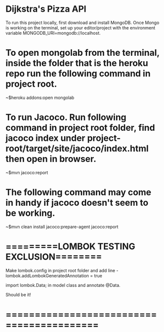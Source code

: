 # Dijkstra's Pizza API
To run this project locally, first download and install MongoDB.
Once Mongo is working on the terminal, set up your editor/project with the environment variable MONGODB_URI=mongodb://localhost.

# To open mongolab from the terminal, inside the folder that is the heroku repo run the following command in project root.
~$heroku addons:open mongolab

# To run Jacoco. Run following command in project root folder, find jacoco index under project-root/target/site/jacoco/index.html then open in browser.
~$mvn jacoco:report

# The following command may come in handy if jacoco doesn't seem to be working.
~$mvn clean install jacoco:prepare-agent jacoco:report

# =========LOMBOK TESTING EXCLUSION========
Make lombok.config in project root folder and add line -
lombok.addLombokGeneratedAnnotation = true

import lombok.Data; in model class and annotate @Data.

Should be it!

# ==========================================


